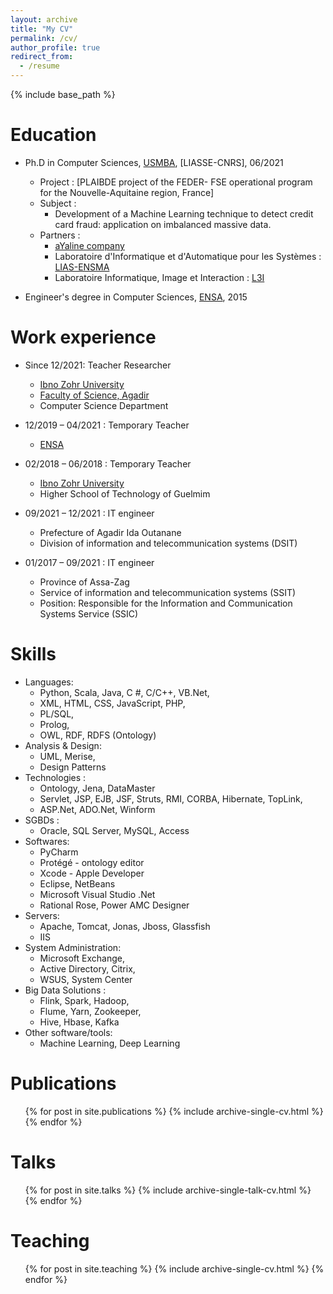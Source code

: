 ```yaml
---
layout: archive
title: "My CV"
permalink: /cv/
author_profile: true
redirect_from:
  - /resume
---
```


{% include base_path %}

Education
======
* Ph.D in Computer Sciences, [USMBA](http://www.usmba.ac.ma/), [LIASSE-CNRS], 06/2021
  * Project : [PLAIBDE project of the FEDER- FSE operational program for the Nouvelle-Aquitaine region, France]
  * Subject : 
    * Development of a Machine Learning technique to detect credit card fraud: application on imbalanced massive data.
  * Partners : 
    * [aYaline company](https://www.ayaline.com/)
    * Laboratoire d'Informatique et d'Automatique pour les Systèmes : [LIAS-ENSMA](https://www.lias-lab.fr/)
    * Laboratoire Informatique, Image et Interaction : [L3I](https://l3i.univ-larochelle.fr/)
    
* Engineer's degree in Computer Sciences, [ENSA](https://ensaf.ac.ma/), 2015

Work experience
======
* Since 12/2021: Teacher Researcher
  * [Ibno Zohr University](https://www.uiz.ac.ma/)
  * [Faculty of Science, Agadir](http://www.fsa.ac.ma/)
  * Computer Science Department
  
* 12/2019 – 04/2021 : Temporary Teacher
  * [ENSA](https://ensaf.ac.ma/)
  
* 02/2018 – 06/2018 : Temporary Teacher
  * [Ibno Zohr University](https://www.uiz.ac.ma/)
  * Higher School of Technology of Guelmim
  
* 09/2021 – 12/2021 : IT engineer
  * Prefecture of Agadir Ida Outanane
  * Division of information and telecommunication systems (DSIT)
  
* 01/2017 – 09/2021 : IT engineer
  * Province of Assa-Zag
  * Service of information and telecommunication systems (SSIT)
  * Position: Responsible for the Information and Communication Systems Service (SSIC) 
  
Skills
======
* Languages:
  * Python, Scala, Java, C #, C/C++, VB.Net,
  * XML, HTML, CSS, JavaScript, PHP, 
  * PL/SQL,
  * Prolog, 
  * OWL, RDF, RDFS (Ontology)   
* Analysis & Design:
  * UML, Merise,
  * Design Patterns
* Technologies :
  * Ontology, Jena, DataMaster
  * Servlet, JSP, EJB, JSF, Struts, RMI, CORBA, Hibernate, TopLink,
  * ASP.Net, ADO.Net, Winform
* SGBDs :
  * Oracle, SQL Server, MySQL, Access
* Softwares:
  * PyCharm
  * Protégé - ontology editor
  * Xcode - Apple Developer
  * Eclipse, NetBeans
  * Microsoft Visual Studio .Net 
  * Rational Rose, Power AMC Designer 
* Servers:
  * Apache, Tomcat, Jonas, Jboss, Glassfish
  * IIS
* System Administration:
  * Microsoft Exchange, 
  * Active Directory, Citrix, 
  * WSUS, System Center 
* Big Data Solutions :  
  * Flink, Spark, Hadoop, 
  * Flume, Yarn, Zookeeper, 
  * Hive, Hbase, Kafka
* Other software/tools: 
  * Machine Learning, Deep Learning

Publications
======
  <ul>{% for post in site.publications %}
    {% include archive-single-cv.html %}
  {% endfor %}</ul>
  
Talks
======
  <ul>{% for post in site.talks %}
    {% include archive-single-talk-cv.html %}
  {% endfor %}</ul>
  
Teaching
======
  <ul>{% for post in site.teaching %}
    {% include archive-single-cv.html %}
  {% endfor %}</ul>
  
